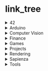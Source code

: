 # link_tree



<details>
<summary>42</summary>
<br>
<table border=3 align="center"><tr>
	<td>
		Name
	</td><td>
		Language
	</td>
</tr><tr>
	<td>
		<a href="https://github.com/tde-nico/42_common_core">42 common core</a>
	</td><td>
    <br>
  </td>
</tr><tr>
	<td>
		<a href="https://github.com/tde-nico/42_Exams">42 Exams</a>
	</td><td>
    C
  </td>
</tr><tr>
	<td>
		<a href="https://github.com/tde-nico/Born2beroot">Born2beroot</a>
	</td><td>
    <br>
  </td>
</tr><tr>
	<td>
		<a href="https://github.com/tde-nico/CPP">CPP</a>
	</td><td>
    C++
  </td>
</tr><tr>
	<td>
		<a href="https://github.com/tde-nico/cube3d">cub3D</a>
	</td><td>
    C
  </td>
</tr><tr>
	<td>
		<a href="https://github.com/tde-nico/DAAB_Piscine">DAAB Piscine</a>
	</td><td>
    Python
  </td>
</tr><tr>
	<td>
		<a href="https://github.com/tde-nico/ft_containers">ft containers</a>
	</td><td>
    C++
  </td>
</tr><tr>
	<td>
		<a href="https://github.com/tde-nico/ft_printf">ft printf</a>
	</td><td>
    C
  </td>
</tr><tr>
	<td>
		<a href="https://github.com/tde-nico/get_next_line">get next line</a>
	</td><td>
    C
  </td>
</tr><tr>
	<td>
		<a href="https://github.com/tde-nico/Libft">Libft</a>
	</td><td>
    C
  </td>
</tr><tr>
	<td>
		<a href="https://github.com/tde-nico/minishell">minishell</a>
	</td><td>
    C
  </td>
</tr><tr>
	<td>
		<a href="https://github.com/tde-nico/minitalk">minitalk</a>
	</td><td>
    C
  </td>
</tr><tr>
	<td>
		<a href="https://github.com/tde-nico/net_practice">net practice</a>
	</td><td>
    <br>
  </td>
</tr><tr>
	<td>
		<a href="https://github.com/tde-nico/philosophers">philosophers</a>
	</td><td>
    C
  </td>
</tr><tr>
	<td>
		<a href="https://github.com/tde-nico/Piscine">Piscine</a>
	</td><td>
    C
  </td>
</tr><tr>
	<td>
		<a href="https://github.com/tde-nico/push_swap">push swap</a>
	</td><td>
    C
  </td>
</tr><tr>
	<td>
		<a href="https://github.com/tde-nico/so_long">so long</a>
	</td><td>
    C
  </td>
</tr></table>
<br>
</details>



<details>
<summary>Arduino</summary>
<br>
<table border=3 align="center"><tr>
	<td>
		Name
	</td><td>
		Language
	</td>
</tr><tr>
	<td>
		<a href="https://github.com/tde-nico/biped_bot">biped bot</a>
	</td><td>
    Wiring
  </td>
</tr><tr>
	<td>
		<a href="https://github.com/tde-nico/simple_alarm">simple alarm</a>
	</td><td>
    Wiring
  </td>
</tr><tr>
	<td>
		<a href="https://github.com/tde-nico/sunflower_1_LDR">sunflower 1 LDR</a>
	</td><td>
    Wiring
  </td>
</tr><tr>
	<td>
		<a href="https://github.com/tde-nico/sunflower_2_LDR">sunflower 2 LDR</a>
	</td><td>
    Wiring
  </td>
</tr><tr>
	<td>
		<a href="https://github.com/tde-nico/sunflower_4_LDR">sunflower 4 LDR</a>
	</td><td>
    Wiring
  </td>
</tr><tr>
	<td>
		<a href="https://github.com/tde-nico/werable_health_tracker">werable health tracker</a>
	</td><td>
    Wiring
  </td>
</tr></table>
<br>
</details>



<details>
<summary>Computer Vision</summary>
<br>
<table border=3 align="center"><tr>
	<td>
		Name
	</td><td>
		Language
	</td>
</tr><tr>
	<td>
		<a href="https://github.com/tde-nico/face_detection">face detection</a>
	</td><td>
    Python
  </td>
</tr><tr>
	<td>
		<a href="https://github.com/tde-nico/face_mesh">face mesh</a>
	</td><td>
    Python
  </td>
</tr><tr>
	<td>
		<a href="https://github.com/tde-nico/finger_counter">finger counter</a>
	</td><td>
    Python
  </td>
</tr><tr>
	<td>
		<a href="https://github.com/tde-nico/Hand_Tracking">hand tracking</a>
	</td><td>
    Python
  </td>
</tr><tr>
	<td>
		<a href="https://github.com/tde-nico/personal_ai_trainer">personal ai trainer</a>
	</td><td>
    Python
  </td>
</tr><tr>
	<td>
		<a href="https://github.com/tde-nico/pose_estimation">pose estimation</a>
	</td><td>
    Python
  </td>
</tr></table>
<br>
</details>



<details>
<summary>Finance</summary>
<br>
<table border=3 align="center"><tr>
	<td>
		Name
	</td><td>
		Language
	</td>
</tr><tr>
	<td>
		<a href="https://github.com/tde-nico/analyzing_cryptocurrencies">analyzing cryptocurrencies</a>
	</td><td>
    Python
  </td>
</tr><tr>
	<td>
		<a href="https://github.com/tde-nico/bitcoin_daily_return">bitcoin daily return</a>
	</td><td>
    Python
  </td>
</tr><tr>
	<td>
		<a href="https://github.com/tde-nico/bitcoin_prediction_ML">bitcoin prediction ML</a>
	</td><td>
    Python
  </td>
</tr><tr>
	<td>
		<a href="https://github.com/tde-nico/bitcoin_prediction_NN">bitcoin prediction NN</a>
	</td><td>
    Python
  </td>
</tr><tr>
	<td>
		<a href="https://github.com/tde-nico/bitcoin_price_prediction">bitcoin price prediction</a>
	</td><td>
    Python
  </td>
</tr><tr>
	<td>
		<a href="https://github.com/tde-nico/bitcoin_twitter_sentiment_analysis">bitcoin twitter sentiment analysis</a>
	</td><td>
    Python
  </td>
</tr><tr>
	<td>
		<a href="https://github.com/tde-nico/channels_detection">channels detection</a>
	</td><td>
    Python
  </td>
</tr><tr>
	<td>
		<a href="https://github.com/tde-nico/equal_weight_s_p_500_index_fund">equal weight s&p 500 index fund</a>
	</td><td>
    Python
  </td>
</tr><tr>
	<td>
		<a href="https://github.com/tde-nico/fake_news_detection">fake news detection</a>
	</td><td>
    Python
  </td>
</tr><tr>
	<td>
		<a href="https://github.com/tde-nico/fake_news_detection_4_models">fake news detection 4 models</a>
	</td><td>
    Python
  </td>
</tr><tr>
	<td>
		<a href="https://github.com/tde-nico/head_and_shoulders_detection">head and shoulders detection</a>
	</td><td>
    Python
  </td>
</tr><tr>
	<td>
		<a href="https://github.com/tde-nico/price_prediction_chain">price prediction chain</a>
	</td><td>
    Python
  </td>
</tr><tr>
	<td>
		<a href="https://github.com/tde-nico/quantitative_momentum_investing_strategy">quantitative momentum investing strategy</a>
	</td><td>
    Python
  </td>
</tr><tr>
	<td>
		<a href="https://github.com/tde-nico/quantitative_value_investing_strategy">quantitative value investing strategy</a>
	</td><td>
    Python
  </td>
</tr><tr>
	<td>
		<a href="https://github.com/tde-nico/triangle_detection">triangle detection</a>
	</td><td>
    Python
  </td>
</tr><tr>
	<td>
		<a href="https://github.com/tde-nico/twitter_bitcoin_sentiment_analysis">twitter bitcoin sentiment analysis</a>
	</td><td>
    Python
  </td>
</tr></table>
<br>
</details>



<details>
<summary>Games</summary>
<br>
<table border=3 align="center"><tr>
	<td>
		Name
	</td><td>
		Language
	</td>
</tr><tr>
	<td>
		<a href="https://github.com/tde-nico/game_1">game 1</a>
	</td><td>
    Python
  </td>
</tr><tr>
	<td>
		<a href="https://github.com/tde-nico/game_2">game 2</a>
	</td><td>
    Python
  </td>
</tr><tr>
	<td>
		<a href="https://github.com/tde-nico/game_3">game 3</a>
	</td><td>
    Python
  </td>
</tr><tr>
	<td>
		<a href="https://github.com/tde-nico/game_4">game 4</a>
	</td><td>
    Python
  </td>
</tr><tr>
	<td>
		<a href="https://github.com/tde-nico/game_5">game 5</a>
	</td><td>
    Python
  </td>
</tr><tr>
	<td>
		<a href="https://github.com/tde-nico/game_6">game 6</a>
	</td><td>
    Python
  </td>
</tr><tr>
	<td>
		<a href="https://github.com/tde-nico/visual_novel">visual novel</a>
	</td><td>
    Ren'py
  </td>
</tr></table>
<br>
</details>



<details>
<summary>Projects</summary>
<br>
<table border=3 align="center"><tr>
	<td>
		Name
	</td><td>
		Language
	</td>
</tr><tr>
	<td>
		<a href="https://github.com/tde-nico/auto_hot_key_win">auto hot key win</a>
	</td><td>
    AHK
  </td>
</tr><tr>
	<td>
		<a href="https://github.com/tde-nico/C_learn">C learn</a>
	</td><td>
    C
  </td>
</tr><tr>
	<td>
		<a href="https://github.com/tde-nico/drive_auto_backup">drive auto backup</a>
	</td><td>
    Python
  </td>
</tr><tr>
	<td>
		<a href="https://github.com/tde-nico/file_converter">file converter</a>
	</td><td>
    Python
  </td>
</tr><tr>
	<td>
		<a href="https://github.com/tde-nico/Houseki">Houseki</a>
	</td><td>
    Python
  </td>
</tr><tr>
	<td>
		<a href="https://github.com/tde-nico/nyquist_visualizer">nyquist visualizer</a>
	</td><td>
    Python
  </td>
</tr><tr>
	<td>
		<a href="https://github.com/tde-nico/os-dev">os dev</a>
	</td><td>
    C
  </td>
</tr><tr>
	<td>
		<a href="https://github.com/tde-nico/python_builder">python builder</a>
	</td><td>
    Python
  </td>
</tr><tr>
	<td>
		<a href="https://github.com/tde-nico/telegram_bot_sample">telegram bot sample</a>
	</td><td>
    Python
  </td>
</tr></table>
<br>
</details>



<details>
<summary>Rendering</summary>
<br>
<table border=3 align="center"><tr>
	<td>
		Name
	</td><td>
		Language
	</td>
</tr><tr>
	<td>
		<a href="https://github.com/tde-nico/opengl_python">opengl_python</a>
	</td><td>
    Python
  </td>
</tr></table>
<br>
</details>



<details>
<summary>Sapienza</summary>
<br>
<table border=3 align="center"><tr>
	<td>
		Name
	</td><td>
		Language
	</td>
</tr><tr>
	<td>
		<a href="https://github.com/tde-nico/connect_four">connect four</a>
	</td><td>
    Java
  </td>
</tr><tr>
	<td>
		<a href="https://github.com/tde-nico/HW2">HW2</a>
	</td><td>
    Python
  </td>
</tr><tr>
	<td>
		<a href="https://github.com/tde-nico/HW4">HW4</a>
	</td><td>
    Python
  </td>
</tr><tr>
	<td>
		<a href="https://github.com/tde-nico/HW6">HW6</a>
	</td><td>
    Python
  </td>
</tr><tr>
	<td>
		<a href="https://github.com/tde-nico/HW8">HW8</a>
	</td><td>
    Python
  </td>
</tr><tr>
	<td>
		<a href="https://github.com/tde-nico/introduction_to_algorithms">introduction to algorithms</a>
	</td><td>
    Python
  </td>
</tr><tr>
	<td>
		<a href="https://github.com/tde-nico/roman_scraper">roman scraper</a>
	</td><td>
    Java
  </td>
</tr></table>
<br>
</details>



<details>
<summary>Tools</summary>
<br>
<table border=3 align="center"><tr>
	<td>
		Name
	</td><td>
		Language
	</td>
</tr><tr>
	<td>
		<a href="https://github.com/tde-nico/badge_generator">badge generator</a>
	</td><td>
    <br>
  </td>
</tr><tr>
	<td>
		<a href="https://github.com/tde-nico/controller_tester">controller tester</a>
	</td><td>
    <br>
  </td>
</tr><tr>
	<td>
		<a href="https://github.com/tde-nico/kivymd_style">kivymd style</a>
	</td><td>
    <br>
  </td>
</tr><tr>
	<td>
		<a href="https://github.com/tde-nico/pip_upgrader">pip upgrader</a>
	</td><td>
    <br>
  </td>
</tr><tr>
	<td>
		<a href="https://github.com/tde-nico/repo_maintainer">repo maintainer</a>
	</td><td>
    <br>
  </td>
</tr><tr>
	<td>
		<a href="https://github.com/tde-nico/wave_reader">wave reader</a>
	</td><td>
    <br>
  </td>
</tr></table>
<br>
</details>

